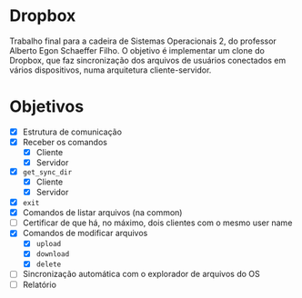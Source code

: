 # Dropbox

Trabalho final para a cadeira de Sistemas Operacionais 2, do professor Alberto Egon Schaeffer Filho.
O objetivo é implementar um clone do Dropbox, que faz sincronização dos arquivos de usuários conectados em vários dispositivos, numa arquitetura cliente-servidor.

# Objetivos

- [x] Estrutura de comunicação
- [X] Receber os comandos
  - [X] Cliente
  - [X] Servidor
- [x] `get_sync_dir`
  - [x] Cliente
  - [x] Servidor
- [X] `exit`
- [X] Comandos de listar arquivos (na common)
- [ ] Certificar de que há, no máximo, dois clientes com o mesmo user name
- [X] Comandos de modificar arquivos
  - [X] `upload`
  - [X] `download`
  - [X] `delete`
- [ ] Sincronização automática com o explorador de arquivos do OS
- [ ] Relatório
